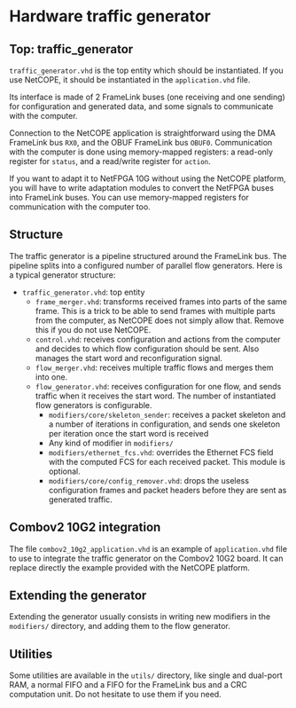 Hardware traffic generator
===========================

Top: traffic_generator
---------------------------

`traffic_generator.vhd` is the top entity which should be instantiated. If you use NetCOPE, it should be instantiated in the `application.vhd` file.

Its interface is made of 2 FrameLink buses (one receiving and one sending) for configuration and generated data, and some signals to communicate with the computer.

Connection to the NetCOPE application is straightforward using the DMA FrameLink bus `RX0`, and the OBUF FrameLink bus `OBUF0`. Communication with the computer is done using memory-mapped registers: a read-only register for `status`, and a read/write register for `action`.

If you want to adapt it to NetFPGA 10G without using the NetCOPE platform, you will have to write adaptation modules to convert the NetFPGA buses into FrameLink buses. You can use memory-mapped registers for communication with the computer too.

Structure
-------------------

The traffic generator is a pipeline structured around the FrameLink bus. The pipeline splits into a configured number of parallel flow generators. Here is a typical generator structure:

* 	`traffic_generator.vhd`: top entity
	*	`frame_merger.vhd`: transforms received frames into parts of the same frame.
		This is a trick to be able to send frames with multiple parts from the computer, as NetCOPE does not simply allow that. Remove this if you do not use NetCOPE.
	*	`control.vhd`: receives configuration and actions from the computer and decides to which flow configuration should be sent. Also manages the start word and reconfiguration signal.
	*	`flow_merger.vhd`: receives multiple traffic flows and merges them into one.
	*	`flow_generator.vhd`: receives configuration for one flow, and sends traffic when it receives the start word. The number of instantiated flow generators is configurable.
		*	`modifiers/core/skeleton_sender`: receives a packet skeleton and a number of iterations in configuration, and sends one skeleton per iteration once the start word is received
		* 	Any kind of modifier in `modifiers/`
		*	`modifiers/ethernet_fcs.vhd`: overrides the Ethernet FCS field with the computed FCS for each received packet. This module is optional.
		*	`modifiers/core/config_remover.vhd`: drops the useless configuration frames and packet headers before they are sent as generated traffic.

Combov2 10G2 integration
-------------------

The file `combov2_10g2_application.vhd` is an example of `application.vhd` file to use to integrate the traffic generator on the Combov2 10G2 board. It can replace directly the example provided with the NetCOPE platform.

Extending the generator
-------------------

Extending the generator usually consists in writing new modifiers in the `modifiers/` directory, and adding them to the flow generator.

Utilities
-------------------

Some utilities are available in the `utils/` directory, like single and dual-port RAM, a normal FIFO and a FIFO for the FrameLink bus and a CRC computation unit. Do not hesitate to use them if you need.